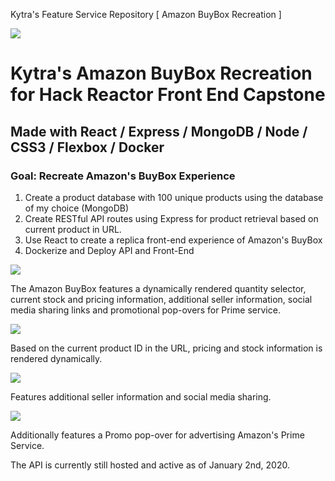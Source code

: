 Kytra's Feature Service Repository
[ Amazon BuyBox Recreation ]

<img src="https://i.imgur.com/bAH77vl.png">

# Kytra's Amazon BuyBox Recreation for Hack Reactor Front End Capstone
## Made with React / Express / MongoDB / Node / CSS3 / Flexbox / Docker

### Goal: Recreate Amazon's BuyBox Experience
1. Create a product database with 100 unique products using the database of my choice (MongoDB)
2. Create RESTful API routes using Express for product retrieval based on current product in URL.
3. Use React to create a replica front-end experience of Amazon's BuyBox
4. Dockerize and Deploy API and Front-End

<img src="https://media.giphy.com/media/lqeng8fJOSeo5NtDgM/giphy.gif">

The Amazon BuyBox features a dynamically rendered quantity selector, current stock and pricing information, additional seller information, social media sharing links and promotional pop-overs for Prime service.

<img src="https://media.giphy.com/media/UWEHsSO20LE1x2d1TP/giphy.gif">

Based on the current product ID in the URL, pricing and stock information is rendered dynamically. 

<img src="https://i.imgur.com/jPMCljo.png">

Features additional seller information and social media sharing.

<img src="https://media.giphy.com/media/fxTjV9Um5eZ5edn8wc/giphy.gif">

Additionally features a Promo pop-over for advertising Amazon's Prime Service.

The API is currently still hosted and active as of January 2nd, 2020.
